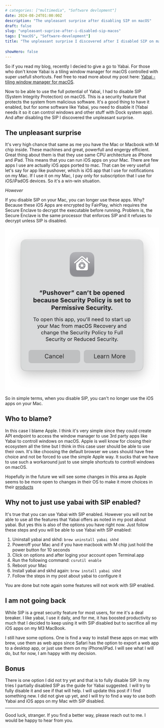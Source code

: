 ```yaml
---
# categories: ["multimedia", "Software devlopment"]
date: 2024-08-24T01:00:00Z
description: "The unpleasant surprise after disabling SIP on macOS"
draft: false
slug: "unpleasant-suprise-after-i-disabled-sip-macos"
tags: ["macOS", "Software-development"]
title: "The unpleasant surprise I discovered after I disabled SIP on macOS"

showHero: false
---
```


So if you read my blog, recently I decied to give a go to Yabai. For those who don't know Yabai is a tiling window manager for macOS controlled with super usefull shortcuts. Feel free to read more about my post here: [Yabai - tiling window manager for macOS](/posts/yabai-guide-2024).

Now to be able to use the full potential of Yabai, I had to disable SIP (System Integrity Protection) on macOS. This is a security feature that protects the system from malicious software. It's a good thing to have it enabled, but for some software like Yabai, you need to disable it (Yabai needs it so it can control windows and other stuff with Dock system app).
And after disabling the SIP I discovered the unpleasant surprise.

## The unpleasant surprise

It's very high chance that same as me you have the Mac or Macbook with M chip inside. These machines and great, powerfull and engergy efficient. Great thing about them is that they use same CPU architecture as iPhone and iPad. This means that you can run iOS apps on your Mac. There are few apps I use are actually iOS apps ported to mac. That can be very usefull let's say for app like pushover, which is iOS app that I use for notifications on my Mac. If I use it on my Mac, I pay only for subscription that I use for iOS/iPadOS devices. So it's a win-win situation.

_However_

If you disable SIP on your Mac, you can longer use these apps. Why? Because these iOS Apps are encrypted by FairPlay, which requires the Secure Enclave to decrypt the executable before running. Problem is, the Secure Enclave is the same processor that enforces SIP and it refuses to decrypt unless SIP is disabled.

![unable open image](images/pushover.png "As you can see you can't open the app")

So in simple terms, when you disable SIP, you can't no longer use the iOS apps on your Mac.

## Who to blame?

In this case I blame Apple. I think it's very simple since they could create API endpoint to access the window manager to use 3rd party apps like Yabai to controll windows on macOS. Apple is well know for closing their ecosystem all the time but I think in this case user should be able to use their own. It's like choosing the default browser we uses should have free choice and not be forced to use the simple Apple way. It sucks that we have to use such a workaround just to use simple shortcuts to controll windows on macOS.

Hopefully in the future we will see some changes in this area as Apple seems to be more open to changes in their OS to make it more choices in their [products](https://www.theregister.com/2024/08/24/apple_eu_browser_defaults/)

## Why not to just use yabai with SIP enabled?

It's true that you can use Yabai with SIP enabled. However you will not be able to use all the features that Yabai offers as noted in my post about yabai. But yes this is also of the options you have right now. Just follow these steps and you will be able to use Yabai with SIP enabled:

  1. Uninstall yabai and skhd: `brew uninstall yabai skhd`
  2. Poweroff your Mac and if you have macbook with M chip just hold the power button for 10 seconds
  3. Click on options and after loging your account open Terminal.app
  4. Run the following command: `csrutil enable`
  5. Reboot your Mac
  6. Install yabai and skhd again: `brew install yabai skhd`
  7. Follow the steps in my post about yabai to configure it

You are done but note again some features will not work with SIP enabled.

## I am not going back

While SIP is a great security feature for most users, for me it's a deal breaker. I like yabai, I use it daily, and for me, it has boosted productivity so much that I decided to keep using it with SIP disabled but to sacrifice all my iOS apps on my M3 MacBook.

I still have some options. One is find a way to install these apps on mac with brew, use them as web apps since Safari has the option to export a web app to a desktop app, or just use them on my iPhone/iPad. I will see what I will do, but for now, I am happy with my decision.

## Bonus

There is one option I did not try yet and that is to fully disable SIP. In my tries I partially disabled SIP as the guide for Yabai suggested. I will try to fully disable it and see if that will help. I will update this post if I find something new. I did not give up yet, and I will try to find a way to use both Yabai and iOS apps on my Mac with SIP disabled.

---

Good luck, stranger. If you find a better way, please reach out to me. I would be happy to hear from you.
